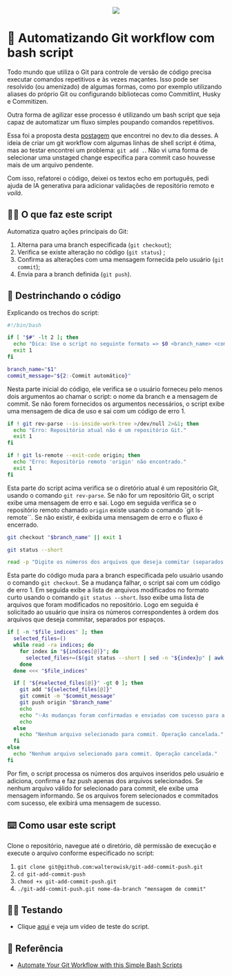 <p align="center">
  <a href="https://skillicons.dev">
    <img src="https://skillicons.dev/icons?i=git,bash" />
  </a>
</p>

# :robot: Automatizando Git workflow com bash script

Todo mundo que utiliza o Git para controle de versão de código precisa executar comandos repetitivos e às vezes maçantes. Isso pode ser resolvido (ou amenizado) de algumas formas, como por exemplo utilizando aliases do próprio Git ou configurando bibliotecas como Commitlint, Husky e Commitizen.

Outra forma de agilizar esse processo é utilizando um bash script que seja capaz de automatizar um fluxo simples poupando comandos repetitivos.

Essa foi a proposta desta [postagem](https://dev.to/devrx/automate-your-git-workflow-with-this-simple-bash-script-5cm5) que encontrei no dev.to dia desses. A ideia de criar um git workflow com algumas linhas de shell script é ótima, mas ao testar encontrei um problema: `git add .`. Não vi uma forma de selecionar uma unstaged change específica para commit caso houvesse mais de um arquivo pendente.

Com isso, refatorei o código, deixei os textos echo em português, pedi ajuda de IA generativa para adicionar validações de repositório remoto e _voilá_.


## :technologist: O que faz este script
Automatiza quatro ações principais do Git:

1. Alterna para uma branch especificada (`git checkout`);
2. Verifica se existe alteração no código (`git status`) ;
3. Confirma as alterações com uma mensagem fornecida pelo usuário (`git commit`); 
4. Envia para a branch definida (`git push`).

## :knife: Destrinchando o código
Explicando os trechos do script:


```bash
#!/bin/bash

if [ "$#" -lt 2 ]; then
  echo "Dica: Use o script no seguinte formato => $0 <branch_name> <commit_message>"
  exit 1
fi

branch_name="$1"
commit_message="${2:-Commit automático}"

```
Nesta parte inicial do código, ele verifica se o usuário forneceu pelo menos dois argumentos ao chamar o script: o nome da branch e a mensagem de commit. Se não forem fornecidos os argumentos necessários, o script exibe uma mensagem de dica de uso e sai com um código de erro 1.


```bash
if ! git rev-parse --is-inside-work-tree >/dev/null 2>&1; then
  echo "Erro: Repositório atual não é um repositório Git."
  exit 1
fi

if ! git ls-remote --exit-code origin; then
  echo "Erro: Repositório remoto 'origin' não encontrado."
  exit 1
fi

```
Esta parte do script acima verifica se o diretório atual é um repositório Git, usando o comando `git rev-parse`. Se não for um repositório Git, o script exibe uma mensagem de erro e sai. Logo em seguida verifica se o repositório remoto chamado `origin` existe usando o comando `git ls-remote``. Se não existir, é exibida uma mensagem de erro e o fluxo é encerrado.


```bash
git checkout "$branch_name" || exit 1

git status --short

read -p "Digite os números dos arquivos que deseja commitar (separados por espaços): " file_indices

```
Esta parte do código muda para a branch especificada pelo usuário usando o comando `git checkout`. Se a mudança falhar, o script sai com um código de erro 1. Em seguida exibe a lista de arquivos modificados no formato curto usando o comando `git status --short`. Isso exibe uma lista de arquivos que foram modificados no repositório. Logo em seguida é solicitado ao usuário que insira os números correspondentes à ordem dos arquivos que deseja commitar, separados por espaços.


```sh
if [ -n "$file_indices" ]; then
  selected_files=()
  while read -ra indices; do
    for index in "${indices[@]}"; do
      selected_files+=($(git status --short | sed -n "${index}p" | awk '{print $2}'))
    done
  done <<< "$file_indices"

  if [ "${#selected_files[@]}" -gt 0 ]; then
    git add "${selected_files[@]}"
    git commit -m "$commit_message"
    git push origin "$branch_name"
    echo
    echo "✨️As mudanças foram confirmadas e enviadas com sucesso para a branch $branch_name!!✨️"
    echo
  else
    echo "Nenhum arquivo selecionado para commit. Operação cancelada."
  fi
else
  echo "Nenhum arquivo selecionado para commit. Operação cancelada."
fi

```
Por fim, o script processa os números dos arquivos inseridos pelo usuário e adiciona, confirma e faz push apenas dos arquivos selecionados. Se nenhum arquivo válido for selecionado para commit, ele exibe uma mensagem informando. Se os arquivos forem selecionados e commitados com sucesso, ele exibirá uma mensagem de sucesso.


## :keyboard: Como usar este script
Clone o repositório, navegue até o diretório, dê permissão de execução e execute o arquivo conforme especificado no script:

1. `git clone git@github.com:walterowisk/git-add-commit-push.git`
2. `cd git-add-commit-push`
3. `chmod +x git-add-commit-push.git`
4. `./git-add-commit-push.git nome-da-branch "mensagem de commit"`

## :technologist:	 Testando
- Clique [aqui](https://clipchamp.com/watch/el3j0EbNuif) e veja um vídeo de teste do script.


## :clap:	 Referência

 - [Automate Your Git Workflow with this Simple Bash Scripts](https://dev.to/devrx/automate-your-git-workflow-with-this-simple-bash-script-5cm5)

